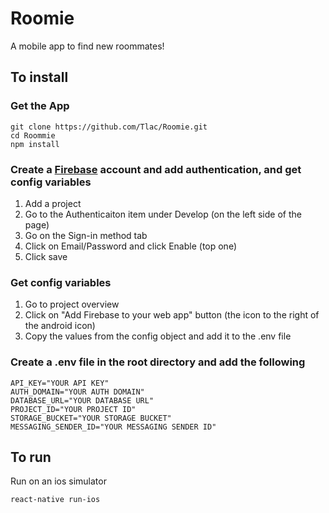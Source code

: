 # Roomie
A mobile app to find new roommates!

## To install 

### Get the App
```
git clone https://github.com/Tlac/Roomie.git
cd Roommie
npm install
```

### Create a [Firebase](https://firebase.google.com/) account and add authentication, and get config variables 
1. Add a project
2. Go to the Authenticaiton item under Develop (on the left side of the page)
3. Go on the Sign-in method tab
4. Click on Email/Password and click Enable (top one)
5. Click save

### Get config variables 
1. Go to project overview
2. Click on "Add Firebase to your web app" button (the icon to the right of the android icon)
3. Copy the values from the config object and add it to the .env file

### Create a .env file in the root directory and add the following
```
API_KEY="YOUR API KEY"
AUTH_DOMAIN="YOUR AUTH DOMAIN"
DATABASE_URL="YOUR DATABASE URL"
PROJECT_ID="YOUR PROJECT ID"
STORAGE_BUCKET="YOUR STORAGE BUCKET"
MESSAGING_SENDER_ID="YOUR MESSAGING SENDER ID"
```

## To run
Run on an ios simulator
```
react-native run-ios
``` 
